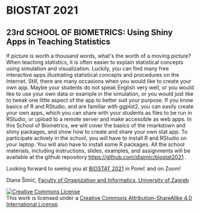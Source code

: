 # BIOSTAT 2021

## 23rd SCHOOL OF BIOMETRICS:  Using Shiny Apps in Teaching Statistics

If picture is worth a thousand words, what's the worth of a moving picture? When teaching statistics, it is often easier to explain statistical concepts using simulation and visualization. Luckily, you can find many free interactive apps illustrating statistical concepts and  procedures on the Internet. Still, there are many occasions when you would  like to create your own app. Maybe your students do not speak English very well, or you would like to use your own data or example in the simulation, or you would just like to tweak one little aspect of the app to better suit your purpose. If you know basics of R and RStudio, and are familiar with ggplot2, you can easily create your own apps, which you can share with your students as files to be run in RStudio, or upload to a remote server and make accessible as web apps. 
In this School of Biometrics, we will cover the basics of the rmarkdown and shiny packages, and show how to create and share your own stat app.
To participate actively in the school, you will have to install R and RStudio on your laptop. You will also have to install some R packages. All the school materials, including instructions, slides, examples, and assignments will be available at the github repository https://github.com/disimic/biostat2021 .

Looking forward to seeing you at <a href="https://www.hbmd.hr/biostat-2021">BIOSTAT 2021</a> in Poreč and on Zoom! 

Diana Šimić, <a href="https://www.foi.unizg.hr/en">Faculty of Organization and Informatics, University of Zagreb</a>

<a rel="license" href="http://creativecommons.org/licenses/by-sa/4.0/"><img alt="Creative Commons License" style="border-width:0" src="https://i.creativecommons.org/l/by-sa/4.0/88x31.png" /></a><br />This work is licensed under a <a rel="license" href="http://creativecommons.org/licenses/by-sa/4.0/">Creative Commons Attribution-ShareAlike 4.0 International License</a>.

